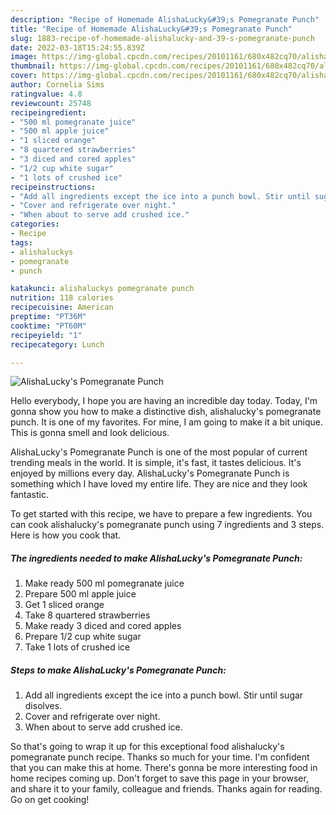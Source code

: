 ```yaml
---
description: "Recipe of Homemade AlishaLucky&#39;s Pomegranate Punch"
title: "Recipe of Homemade AlishaLucky&#39;s Pomegranate Punch"
slug: 1883-recipe-of-homemade-alishalucky-and-39-s-pomegranate-punch
date: 2022-03-18T15:24:55.839Z
image: https://img-global.cpcdn.com/recipes/20101161/680x482cq70/alishaluckys-pomegranate-punch-recipe-main-photo.jpg
thumbnail: https://img-global.cpcdn.com/recipes/20101161/680x482cq70/alishaluckys-pomegranate-punch-recipe-main-photo.jpg
cover: https://img-global.cpcdn.com/recipes/20101161/680x482cq70/alishaluckys-pomegranate-punch-recipe-main-photo.jpg
author: Cornelia Sims
ratingvalue: 4.8
reviewcount: 25748
recipeingredient:
- "500 ml pomegranate juice"
- "500 ml apple juice"
- "1 sliced orange"
- "8 quartered strawberries"
- "3 diced and cored apples"
- "1/2 cup white sugar"
- "1 lots of crushed ice"
recipeinstructions:
- "Add all ingredients except the ice into a punch bowl. Stir until sugar disolves."
- "Cover and refrigerate over night."
- "When about to serve add crushed ice."
categories:
- Recipe
tags:
- alishaluckys
- pomegranate
- punch

katakunci: alishaluckys pomegranate punch 
nutrition: 118 calories
recipecuisine: American
preptime: "PT36M"
cooktime: "PT60M"
recipeyield: "1"
recipecategory: Lunch

---
```



![AlishaLucky's Pomegranate Punch](https://img-global.cpcdn.com/recipes/20101161/680x482cq70/alishaluckys-pomegranate-punch-recipe-main-photo.jpg)

Hello everybody, I hope you are having an incredible day today. Today, I'm gonna show you how to make a distinctive dish, alishalucky's pomegranate punch. It is one of my favorites. For mine, I am going to make it a bit unique. This is gonna smell and look delicious.



AlishaLucky's Pomegranate Punch is one of the most popular of current trending meals in the world. It is simple, it's fast, it tastes delicious. It's enjoyed by millions every day. AlishaLucky's Pomegranate Punch is something which I have loved my entire life. They are nice and they look fantastic.


To get started with this recipe, we have to prepare a few ingredients. You can cook alishalucky's pomegranate punch using 7 ingredients and 3 steps. Here is how you cook that.

<!--inarticleads1-->

##### The ingredients needed to make AlishaLucky's Pomegranate Punch:

1. Make ready 500 ml pomegranate juice
1. Prepare 500 ml apple juice
1. Get 1 sliced orange
1. Take 8 quartered strawberries
1. Make ready 3 diced and cored apples
1. Prepare 1/2 cup white sugar
1. Take 1 lots of crushed ice




<!--inarticleads2-->

##### Steps to make AlishaLucky's Pomegranate Punch:

1. Add all ingredients except the ice into a punch bowl. Stir until sugar disolves.
1. Cover and refrigerate over night.
1. When about to serve add crushed ice.




So that's going to wrap it up for this exceptional food alishalucky's pomegranate punch recipe. Thanks so much for your time. I'm confident that you can make this at home. There's gonna be more interesting food in home recipes coming up. Don't forget to save this page in your browser, and share it to your family, colleague and friends. Thanks again for reading. Go on get cooking!
